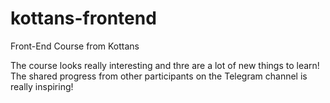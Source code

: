 # kottans-frontend
Front-End Course from Kottans

The course looks really interesting and thre are a lot of new things to learn! The shared progress from other participants on the Telegram channel is really inspiring!